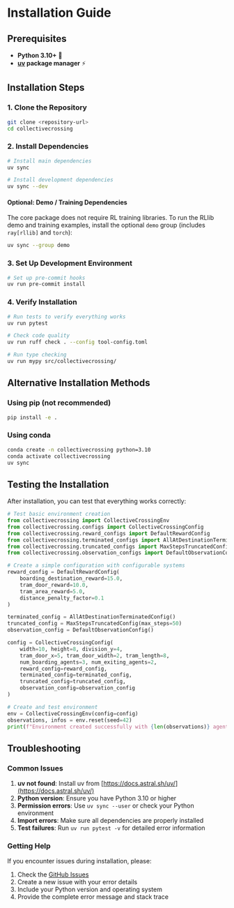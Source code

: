 # Installation Guide

## Prerequisites

- **Python 3.10+** 🐍
- **[uv](https://docs.astral.sh/uv/) package manager** ⚡

## Installation Steps

### 1. Clone the Repository

```bash
git clone <repository-url>
cd collectivecrossing
```

### 2. Install Dependencies

```bash
# Install main dependencies
uv sync

# Install development dependencies
uv sync --dev
```

#### Optional: Demo / Training Dependencies

The core package does not require RL training libraries. To run the RLlib demo and training examples, install the optional `demo` group (includes `ray[rllib]` and `torch`):

```bash
uv sync --group demo
```

### 3. Set Up Development Environment

```bash
# Set up pre-commit hooks
uv run pre-commit install
```

### 4. Verify Installation

```bash
# Run tests to verify everything works
uv run pytest

# Check code quality
uv run ruff check . --config tool-config.toml

# Run type checking
uv run mypy src/collectivecrossing/
```

## Alternative Installation Methods

### Using pip (not recommended)

```bash
pip install -e .
```

### Using conda

```bash
conda create -n collectivecrossing python=3.10
conda activate collectivecrossing
uv sync
```

## Testing the Installation

After installation, you can test that everything works correctly:

```python
# Test basic environment creation
from collectivecrossing import CollectiveCrossingEnv
from collectivecrossing.configs import CollectiveCrossingConfig
from collectivecrossing.reward_configs import DefaultRewardConfig
from collectivecrossing.terminated_configs import AllAtDestinationTerminatedConfig
from collectivecrossing.truncated_configs import MaxStepsTruncatedConfig
from collectivecrossing.observation_configs import DefaultObservationConfig

# Create a simple configuration with configurable systems
reward_config = DefaultRewardConfig(
    boarding_destination_reward=15.0,
    tram_door_reward=10.0,
    tram_area_reward=5.0,
    distance_penalty_factor=0.1
)

terminated_config = AllAtDestinationTerminatedConfig()
truncated_config = MaxStepsTruncatedConfig(max_steps=50)
observation_config = DefaultObservationConfig()

config = CollectiveCrossingConfig(
    width=10, height=8, division_y=4,
    tram_door_x=5, tram_door_width=2, tram_length=8,
    num_boarding_agents=3, num_exiting_agents=2,
    reward_config=reward_config,
    terminated_config=terminated_config,
    truncated_config=truncated_config,
    observation_config=observation_config
)

# Create and test environment
env = CollectiveCrossingEnv(config=config)
observations, infos = env.reset(seed=42)
print(f"Environment created successfully with {len(observations)} agents")
```

## Troubleshooting

### Common Issues

1. **uv not found**: Install uv from [https://docs.astral.sh/uv/](https://docs.astral.sh/uv/)
2. **Python version**: Ensure you have Python 3.10 or higher
3. **Permission errors**: Use `uv sync --user` or check your Python environment
4. **Import errors**: Make sure all dependencies are properly installed
5. **Test failures**: Run `uv run pytest -v` for detailed error information

### Getting Help

If you encounter issues during installation, please:
1. Check the [GitHub Issues](https://github.com/nima-siboni/collectivecrossing/issues)
2. Create a new issue with your error details
3. Include your Python version and operating system
4. Provide the complete error message and stack trace
